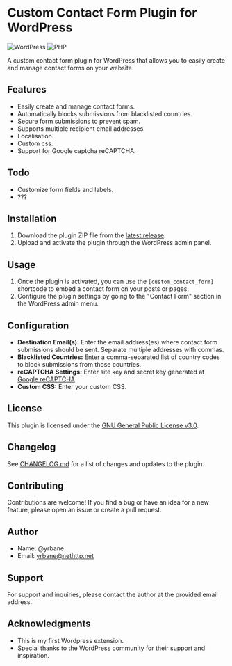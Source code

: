 # Custom Contact Form Plugin for WordPress

<!-- Ce badge affiche le nombre de téléchargements totaux du plugin nethttp.net-contact pour WordPress. Il peut être utile pour montrer la popularité du plugin. -->
![WordPress](https://img.shields.io/wordpress/plugin/dt/nethttp.net-contact)
![PHP](https://img.shields.io/badge/PHP-7.4%2B-blue)

A custom contact form plugin for WordPress that allows you to easily create and manage contact forms on your website. 

## Features

- Easily create and manage contact forms.
- Automatically blocks submissions from blacklisted countries.
- Secure form submissions to prevent spam.
- Supports multiple recipient email addresses.
- Localisation.
- Custom css.
- Support for Google captcha reCAPTCHA.

## Todo

- Customize form fields and labels.
- ???

## Installation

1. Download the plugin ZIP file from the [latest release](https://github.com/yrbane/nethttp.net-contact/releases/latest).
2. Upload and activate the plugin through the WordPress admin panel.

## Usage

1. Once the plugin is activated, you can use the `[custom_contact_form]` shortcode to embed a contact form on your posts or pages.
2. Configure the plugin settings by going to the "Contact Form" section in the WordPress admin menu.

## Configuration

- **Destination Email(s):** Enter the email address(es) where contact form submissions should be sent. Separate multiple addresses with commas.
- **Blacklisted Countries:** Enter a comma-separated list of country codes to block submissions from those countries.
- **reCAPTCHA Settings:** Enter site key and secret key generated at [Google reCAPTCHA](https://www.google.com/recaptcha/admin).
- **Custom CSS:** Enter your custom CSS.

## License

This plugin is licensed under the [GNU General Public License v3.0](LICENSE.md).

## Changelog

See [CHANGELOG.md](CHANGELOG.md) for a list of changes and updates to the plugin.

## Contributing

Contributions are welcome! If you find a bug or have an idea for a new feature, please open an issue or create a pull request.

## Author

- Name: @yrbane
- Email: <yrbane@nethttp.net>

## Support

For support and inquiries, please contact the author at the provided email address.

## Acknowledgments

- This is my first Wordpress extension.
- Special thanks to the WordPress community for their support and inspiration.

